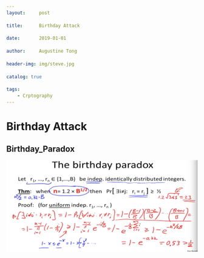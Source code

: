 ```yaml
---
layout:     post

title:      Birthday Attack

date:       2019-01-01

author:     Augustine Tong

header-img: img/steve.jpg

catalog: true

tags:
    - Crptography
---
```


# Birthday Attack


## Birthday_Paradox
![Birthday_Paradox](/img/crpto/Birthday_Paradox.png)
